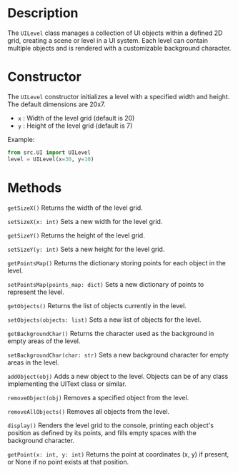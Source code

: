 # Description

The `UILevel` class manages a collection of UI objects within a defined 2D grid, creating a scene or level in a UI system. 
Each level can contain multiple objects and is rendered with a customizable background character.

# Constructor

The `UILevel` constructor initializes a level with a specified width and height. The default dimensions are 20x7.
- `x` : Width of the level grid (default is 20)
- `y` : Height of the level grid (default is 7)

Example:
```python
from src.UI import UILevel
level = UILevel(x=30, y=10)
```

# Methods

`getSizeX()`
Returns the width of the level grid.

`setSizeX(x: int)`
Sets a new width for the level grid.

`getSizeY()`
Returns the height of the level grid.

`setSizeY(y: int)`
Sets a new height for the level grid.

`getPointsMap()`
Returns the dictionary storing points for each object in the level.

`setPointsMap(points_map: dict)`
Sets a new dictionary of points to represent the level.

`getObjects()`
Returns the list of objects currently in the level.

`setObjects(objects: list)`
Sets a new list of objects for the level.

`getBackgroundChar()`
Returns the character used as the background in empty areas of the level.

`setBackgroundChar(char: str)`
Sets a new background character for empty areas in the level.

`addObject(obj)`
Adds a new object to the level. Objects can be of any class implementing the UIText class or similar.

`removeObject(obj)`
Removes a specified object from the level.

`removeAllObjects()`
Removes all objects from the level.

`display()`
Renders the level grid to the console, printing each object's position as defined by its points, and fills empty spaces with the background character.

`getPoint(x: int, y: int)`
Returns the point at coordinates (x, y) if present, or None if no point exists at that position.